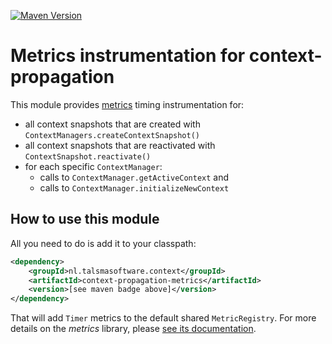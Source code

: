 [![Maven Version][maven-img]][maven] 

# Metrics instrumentation for context-propagation

This module provides [metrics] timing instrumentation for:
 - all context snapshots that are created with `ContextManagers.createContextSnapshot()` 
 - all context snapshots that are reactivated with `ContextSnapshot.reactivate()`
 - for each specific `ContextManager`:
   - calls to `ContextManager.getActiveContext` and
   - calls to `ContextManager.initializeNewContext`
   
## How to use this module

All you need to do is add it to your classpath:
  ```xml
  <dependency>
      <groupId>nl.talsmasoftware.context</groupId>
      <artifactId>context-propagation-metrics</artifactId>
      <version>[see maven badge above]</version>
  </dependency>
  ```  

That will add `Timer` metrics to the default shared `MetricRegistry`.
For more details on the _metrics_ library, please [see its documentation][metrics].


  [maven-img]: https://img.shields.io/maven-metadata/v/http/central.maven.org/maven2/nl/talsmasoftware/context/context-propagation/maven-metadata.xml.svg
  [maven]: http://mvnrepository.com/artifact/nl.talsmasoftware.context/context-propagation-metrics
  [metrics]: https://metrics.dropwizard.io/